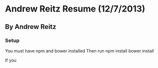 # Andrew Reitz Resume (12/7/2013)
## By Andrew Reitz

### Setup
You must have npm and bower installed
Then run
    npm install
    bower install

If you
